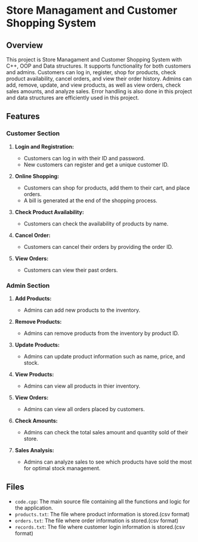 
# Store Managament and Customer Shopping System

## Overview

This project is Store Managament and Customer Shopping System with C++, OOP and Data structures. It supports functionality for both customers and admins. Customers can log in, register, shop for products, check product availability, cancel orders, and view their order history. Admins can add, remove, update, and view products, as well as view orders, check sales amounts, and analyze sales. Error handling is also done in this project and data structures are efficiently used in this project.

## Features

### Customer Section

1. **Login and Registration:**
   - Customers can log in with their ID and password.
   - New customers can register and get a unique customer ID.

2. **Online Shopping:**
   - Customers can shop for products, add them to their cart, and place orders.
   - A bill is generated at the end of the shopping process.

3. **Check Product Availability:**
   - Customers can check the availability of products by name.

4. **Cancel Order:**
   - Customers can cancel their orders by providing the order ID.

5. **View Orders:**
   - Customers can view their past orders.

### Admin Section

1. **Add Products:**
   - Admins can add new products to the inventory.

2. **Remove Products:**
   - Admins can remove products from the inventory by product ID.

3. **Update Products:**
   - Admins can update product information such as name, price, and stock.

4. **View Products:**
   - Admins can view all products in thier inventory.

5. **View Orders:**
   - Admins can view all orders placed by customers.

6. **Check Amounts:**
   - Admins can check the total sales amount and quantity sold of their store.

7. **Sales Analysis:**
   - Admins can analyze sales to see which products have sold the most for optimal stock management.

## Files

- `code.cpp`: The main source file containing all the functions and logic for the application.
- `products.txt`: The file where product information is stored.(csv format)
- `orders.txt`: The file where order information is stored.(csv format)
- `records.txt`: The file where customer login information is stored.(csv format)

